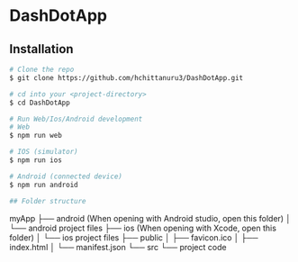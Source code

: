 # DashDotApp

## Installation

```sh
# Clone the repo
$ git clone https://github.com/hchittanuru3/DashDotApp.git

# cd into your <project-directory>
$ cd DashDotApp

# Run Web/Ios/Android development
# Web
$ npm run web

# IOS (simulator)
$ npm run ios

# Android (connected device)
$ npm run android

## Folder structure

```
myApp
├── android (When opening with Android studio, open this folder)
│   └── android project files
├── ios (When opening with Xcode, open this folder)
│   └── ios project files
├── public
│   ├── favicon.ico
│   ├── index.html
│   └── manifest.json
└── src
    └── project code
```